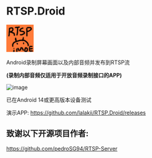 # RTSP.Droid
![image](./app/src/main/res/drawable/rtsp_droid.png)

Android录制屏幕画面以及内部音频并发布到RTSP流

**(录制内部音频仅适用于开放音频录制接口的APP)**

![image](./example/Demo.gif)

已在Android 14或更高版本设备测试

演示APP: https://github.com/lalakii/RTSP.Droid/releases


## 致谢以下开源项目作者:

https://github.com/pedroSG94/RTSP-Server
